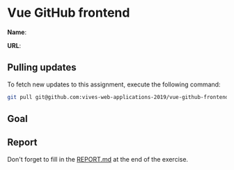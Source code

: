 # Vue GitHub frontend

**Name**: <!-- TODO: fill in your full name here, firstname and lastname -->

**URL**: <!-- TODO: paste the full custom domain URL to the solution of this exercise  -->

## Pulling updates

To fetch new updates to this assignment, execute the following command:

```bash
git pull git@github.com:vives-web-applications-2019/vue-github-frontend.git master
```

## Goal



## Report

Don't forget to fill in the [REPORT.md](REPORT.md) at the end of the exercise.
